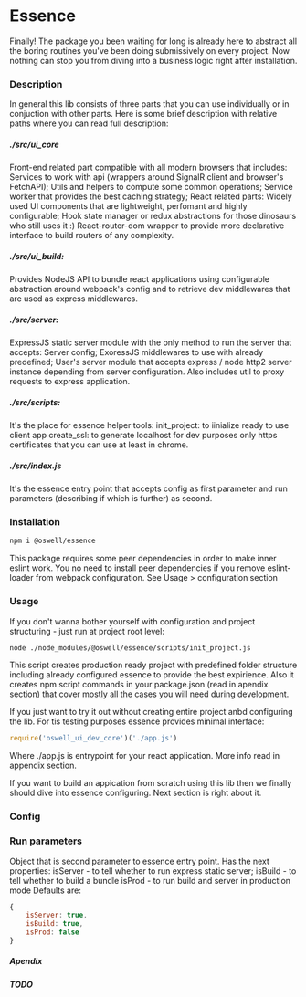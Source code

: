 # Essence
Finally! The package you been waiting for long is already here to abstract all the boring routines you've been doing submissively on every project.
Now nothing can stop you from diving into a business logic right after installation.

### Description
In general this lib consists of three parts that you can use individually or in conjuction with other parts.
Here is some brief description with relative paths where you can read full description:
##### ./src/ui_core
Front-end related part compatible with all modern browsers that includes:
Services to work with api (wrappers around SignalR client and browser's FetchAPI);
Utils and helpers to compute some common operations;
Service worker that provides the best caching strategy; 
React related parts:
    Widely used UI components that are lightweight, perfomant and highly configurable;
    Hook state manager or redux abstractions for those dinosaurs who still uses it :)
    React-router-dom wrapper to provide more declarative interface to build routers of any complexity.
    

##### ./src/ui_build:
Provides NodeJS API to bundle react applications using configurable abstraction around webpack's config and to retrieve dev middlewares that are used as express middlewares.

##### ./src/server:
ExpressJS static server module with the only method to run the server that accepts:
Server config;
ExoressJS middlewares to use with already predefined;
User's server module that accepts express / node http2 server instance depending from server configuration.
Also includes util to proxy requests to express application.

##### ./src/scripts:
It's the place for essence helper tools:
    init_project: to iinialize ready to use client app
    create_ssl: to generate localhost for dev purposes only https certificates that you can use at least in chrome.

##### ./src/index.js
It's the essence entry point that accepts config as first parameter and run parameters (describing if which is further) as second.

### Installation
```sh
npm i @oswell/essence
```
This package requires some peer dependencies in order to make inner eslint work.
You no need to install peer dependencies if you remove eslint-loader from webpack configuration. See Usage > configuration section

### Usage
If you don't wanna bother yourself with configuration and project structuring - just run at project root level:
```sh
node ./node_modules/@oswell/essence/scripts/init_project.js
```
This script creates production ready project with predefined folder structure including already configured essence to provide the best expirience. Also it creates npm script commands in your package.json (read in apendix section) that cover mostly all the cases you will need during development.

If you just want to try it out without creating entire project anbd configuring the lib. For tis testing purposes essence provides minimal interface:
```js
require('oswell_ui_dev_core')('./app.js')
```
Where ./app.js is entrypoint for your react application. More info read in appendix section.


If you want to build an appication from scratch using this lib then we finally should dive into essence configuring. Next section is right about it.

### Config
### Run parameters
Object that is second parameter to essence entry point. Has the next properties:
isServer - to tell whether to run express static server;
isBuild - to tell whether to build a bundle
isProd - to run build and server in production mode
Defaults are:
```js
{
    isServer: true,
    isBuild: true,
    isProd: false
}
```
##### Apendix
##### TODO